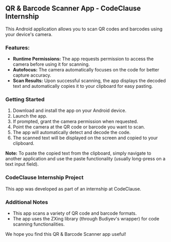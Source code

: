 ## QR & Barcode Scanner App - CodeClause Internship

This Android application allows you to scan QR codes and barcodes using your device's camera. 

### Features:

* **Runtime Permissions:** The app requests permission to access the camera before using it for scanning.
* **Autofocus:** The camera automatically focuses on the code for better capture accuracy.
* **Scan Results:** Upon successful scanning, the app displays the decoded text and automatically copies it to your clipboard for easy pasting. 

### Getting Started

1. Download and install the app on your Android device.
2. Launch the app.
3. If prompted, grant the camera permission when requested.
4. Point the camera at the QR code or barcode you want to scan.
5. The app will automatically detect and decode the code.
6. The scanned text will be displayed on the screen and copied to your clipboard.

**Note:** To paste the copied text from the clipboard, simply navigate to another application and use the paste functionality (usually long-press on a text input field).


### CodeClause Internship Project

This app was developed as part of an internship at CodeClause.

### Additional Notes

* This app scans a variety of QR code and barcode formats. 
* The app uses the ZXing library (through Budiyev's wrapper) for code scanning functionalities.

We hope you find this QR & Barcode Scanner app useful!
